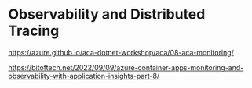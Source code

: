 # Observability and Distributed Tracing

https://azure.github.io/aca-dotnet-workshop/aca/08-aca-monitoring/

https://bitoftech.net/2022/09/09/azure-container-apps-monitoring-and-observability-with-application-insights-part-8/